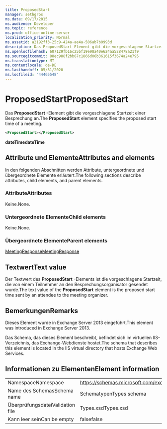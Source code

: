 ```yaml
---
title: ProposedStart
manager: sethgros
ms.date: 09/17/2015
ms.audience: Developer
ms.topic: reference
ms.prod: office-online-server
localization_priority: Normal
ms.assetid: a2192ff3-25c9-424a-ae4a-506ab7b0993d
description: Das ProposedStart-Element gibt die vorgeschlagene Startzeit einer Besprechung an.
ms.openlocfilehash: 607129fb16c25bf19e98a40e624aa528478a21f9
ms.sourcegitcommit: 88ec988f2bb67c1866d06b361615f3674a24e795
ms.translationtype: MT
ms.contentlocale: de-DE
ms.lasthandoff: 05/31/2020
ms.locfileid: "44465548"
---
```

# <a name="proposedstart"></a><span data-ttu-id="44bf5-103">ProposedStart</span><span class="sxs-lookup"><span data-stu-id="44bf5-103">ProposedStart</span></span>

<span data-ttu-id="44bf5-104">Das **ProposedStart** -Element gibt die vorgeschlagene Startzeit einer Besprechung an.</span><span class="sxs-lookup"><span data-stu-id="44bf5-104">The **ProposedStart** element specifies the proposed start time of a meeting.</span></span> 
  
```XML
<ProposedStart></ProposedStart>
```

 <span data-ttu-id="44bf5-105">**dateTime**</span><span class="sxs-lookup"><span data-stu-id="44bf5-105">**dateTime**</span></span>
## <a name="attributes-and-elements"></a><span data-ttu-id="44bf5-106">Attribute und Elemente</span><span class="sxs-lookup"><span data-stu-id="44bf5-106">Attributes and elements</span></span>

<span data-ttu-id="44bf5-107">In den folgenden Abschnitten werden Attribute, untergeordnete und übergeordnete Elemente erläutert.</span><span class="sxs-lookup"><span data-stu-id="44bf5-107">The following sections describe attributes, child elements, and parent elements.</span></span>
  
### <a name="attributes"></a><span data-ttu-id="44bf5-108">Attribute</span><span class="sxs-lookup"><span data-stu-id="44bf5-108">Attributes</span></span>

<span data-ttu-id="44bf5-109">Keine.</span><span class="sxs-lookup"><span data-stu-id="44bf5-109">None.</span></span>
  
### <a name="child-elements"></a><span data-ttu-id="44bf5-110">Untergeordnete Elemente</span><span class="sxs-lookup"><span data-stu-id="44bf5-110">Child elements</span></span>

<span data-ttu-id="44bf5-111">Keine.</span><span class="sxs-lookup"><span data-stu-id="44bf5-111">None.</span></span>
  
### <a name="parent-elements"></a><span data-ttu-id="44bf5-112">Übergeordnete Elemente</span><span class="sxs-lookup"><span data-stu-id="44bf5-112">Parent elements</span></span>

[<span data-ttu-id="44bf5-113">MeetingResponse</span><span class="sxs-lookup"><span data-stu-id="44bf5-113">MeetingResponse</span></span>](meetingresponse.md)
  
## <a name="text-value"></a><span data-ttu-id="44bf5-114">Textwert</span><span class="sxs-lookup"><span data-stu-id="44bf5-114">Text value</span></span>

<span data-ttu-id="44bf5-115">Der Textwert des **ProposedStart** -Elements ist die vorgeschlagene Startzeit, die von einem Teilnehmer an den Besprechungsorganisator gesendet wurde.</span><span class="sxs-lookup"><span data-stu-id="44bf5-115">The text value of the **ProposedStart** element is the proposed start time sent by an attendee to the meeting organizer.</span></span> 
  
## <a name="remarks"></a><span data-ttu-id="44bf5-116">Bemerkungen</span><span class="sxs-lookup"><span data-stu-id="44bf5-116">Remarks</span></span>

<span data-ttu-id="44bf5-117">Dieses Element wurde in Exchange Server 2013 eingeführt.</span><span class="sxs-lookup"><span data-stu-id="44bf5-117">This element was introduced in Exchange Server 2013.</span></span>
  
<span data-ttu-id="44bf5-118">Das Schema, das dieses Element beschreibt, befindet sich im virtuellen IIS-Verzeichnis, das Exchange-Webdienste hostet.</span><span class="sxs-lookup"><span data-stu-id="44bf5-118">The schema that describes this element is located in the IIS virtual directory that hosts Exchange Web Services.</span></span>
  
## <a name="element-information"></a><span data-ttu-id="44bf5-119">Informationen zu Elementen</span><span class="sxs-lookup"><span data-stu-id="44bf5-119">Element information</span></span>

|||
|:-----|:-----|
|<span data-ttu-id="44bf5-120">Namespace</span><span class="sxs-lookup"><span data-stu-id="44bf5-120">Namespace</span></span>  <br/> |https://schemas.microsoft.com/exchange/services/2006/types  <br/> |
|<span data-ttu-id="44bf5-121">Name des Schemas</span><span class="sxs-lookup"><span data-stu-id="44bf5-121">Schema name</span></span>  <br/> |<span data-ttu-id="44bf5-122">Schematypen</span><span class="sxs-lookup"><span data-stu-id="44bf5-122">Types schema</span></span>  <br/> |
|<span data-ttu-id="44bf5-123">Überprüfungsdatei</span><span class="sxs-lookup"><span data-stu-id="44bf5-123">Validation file</span></span>  <br/> |<span data-ttu-id="44bf5-124">Types.xsd</span><span class="sxs-lookup"><span data-stu-id="44bf5-124">Types.xsd</span></span>  <br/> |
|<span data-ttu-id="44bf5-125">Kann leer sein</span><span class="sxs-lookup"><span data-stu-id="44bf5-125">Can be empty</span></span>  <br/> |<span data-ttu-id="44bf5-126">false</span><span class="sxs-lookup"><span data-stu-id="44bf5-126">false</span></span>  <br/> |
   


